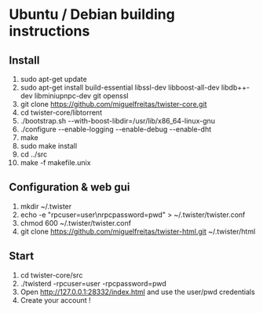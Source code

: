 # Ubuntu / Debian building instructions

## Install

1. sudo apt-get update
2. sudo apt-get install build-essential libssl-dev libboost-all-dev libdb++-dev libminiupnpc-dev git openssl
3. git clone https://github.com/miguelfreitas/twister-core.git
4. cd twister-core/libtorrent
5. ./bootstrap.sh --with-boost-libdir=/usr/lib/x86_64-linux-gnu
6. ./configure --enable-logging --enable-debug --enable-dht
7. make
8. sudo make install
9. cd ../src
10. make -f makefile.unix

## Configuration & web gui

1. mkdir ~/.twister
2. echo -e "rpcuser=user\nrpcpassword=pwd" > ~/.twister/twister.conf
3. chmod 600 ~/.twister/twister.conf
4. git clone https://github.com/miguelfreitas/twister-html.git ~/.twister/html

## Start

1. cd twister-core/src
2. ./twisterd -rpcuser=user -rpcpassword=pwd
3. Open http://127.0.0.1:28332/index.html and use the user/pwd credentials
4. Create your account !
